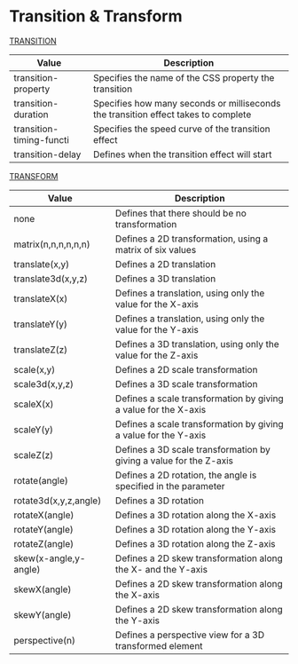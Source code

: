 # Transition & Transform

[TRANSITION](https://www.w3schools.com/cssref/css3_pr_transition.asp)  

| Value  |  Description |
| ---- | ---- |
| transition-property  |  Specifies the name of the CSS property the transition | effect is for  |
| transition-duration  |  Specifies how many seconds or milliseconds the transition effect takes to complete  |
| transition-timing-functi  |  Specifies the speed curve of the transition effect  |
transition-delay  |  Defines when the transition effect will start  |

[TRANSFORM](https://www.w3schools.com/cssref/css3_pr_transform.asp)

| Value  |  Description |
| ---- | ---- |
| none	  	|  Defines that there should be no transformation	|
| matrix(n,n,n,n,n,n)		|  Defines a 2D transformation, using a matrix of six values	|
| translate(x,y)  |  Defines a 2D translation	|
| translate3d(x,y,z)		|  Defines a 3D translation	|
| translateX(x)  |  Defines a translation, using only the value for the X-axis	|
| translateY(y)  |  Defines a translation, using only the value for the Y-axis	|
| translateZ(z)  |  Defines a 3D translation, using only the value for the Z-axis	|
| scale(x,y)  	|  Defines a 2D scale transformation	|
| scale3d(x,y,z)  |  Defines a 3D scale transformation	|
| scaleX(x)  	|  Defines a scale transformation by giving a value for the X-axis	|
| scaleY(y)  	|  Defines a scale transformation by giving a value for the Y-axis	|
| scaleZ(z)  	|  Defines a 3D scale transformation by giving a value for the Z-axis|	
| rotate(angle)  |  Defines a 2D rotation, the angle is specified in the parameter	|
| rotate3d(x,y,z,angle)	|  Defines a 3D rotation	|
| rotateX(angle)  |  Defines a 3D rotation along the X-axis	|
| rotateY(angle)  |  Defines a 3D rotation along the Y-axis	|
| rotateZ(angle)  |  Defines a 3D rotation along the Z-axis	|
| skew(x-angle,y-angle)	|  Defines a 2D skew transformation along the X- and the Y-axis	|
| skewX(angle)  |  Defines a 2D skew transformation along the X-axis	|
| skewY(angle)  |  Defines a 2D skew transformation along the Y-axis	|
| perspective(n)  |  Defines a perspective view for a 3D transformed element |


